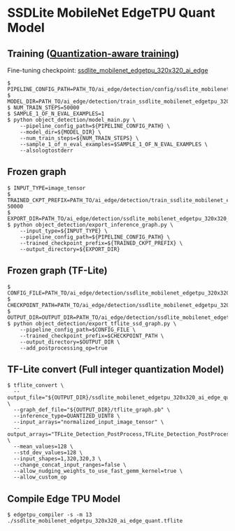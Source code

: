 # SSDLite MobileNet EdgeTPU Quant Model
## Training ([Quantization-aware training](https://github.com/tensorflow/tensorflow/tree/r1.15/tensorflow/contrib/quantize))
Fine-tuning checkpoint: [ssdlite_mobilenet_edgetpu_320x320_ai_edge]()
```
$ PIPELINE_CONFIG_PATH=PATH_TO/ai_edge/detection/config/ssdlite_mobilenet_edgetpu_320x320_ai_edge_quant.config
$ MODEL_DIR=PATH_TO/ai_edge/detection/train_ssdlite_mobilenet_edgetpu_320x320_ai_edge_quant/
$ NUM_TRAIN_STEPS=50000
$ SAMPLE_1_OF_N_EVAL_EXAMPLES=1
$ python object_detection/model_main.py \
    --pipeline_config_path=${PIPELINE_CONFIG_PATH} \
    --model_dir=${MODEL_DIR} \
    --num_train_steps=${NUM_TRAIN_STEPS} \
    --sample_1_of_n_eval_examples=$SAMPLE_1_OF_N_EVAL_EXAMPLES \
    --alsologtostderr
```
## Frozen graph
```
$ INPUT_TYPE=image_tensor
$ TRAINED_CKPT_PREFIX=PATH_TO/ai_edge/detection/train_ssdlite_mobilenet_edgetpu_320x320_ai_edge_quant/model.ckpt-50000
$ EXPORT_DIR=PATH_TO/ai_edge/detection/ssdlite_mobilenet_edgetpu_320x320_ai_edge_quant
$ python object_detection/export_inference_graph.py \
    --input_type=${INPUT_TYPE} \
    --pipeline_config_path=${PIPELINE_CONFIG_PATH} \
    --trained_checkpoint_prefix=${TRAINED_CKPT_PREFIX} \
    --output_directory=${EXPORT_DIR}
```
## Frozen graph (TF-Lite)
```
$ CONFIG_FILE=PATH_TO/ai_edge/detection/ssdlite_mobilenet_edgetpu_320x320_ai_edge_quant/pipeline.config
$ CHECKPOINT_PATH=PATH_TO/ai_edge/detection/ssdlite_mobilenet_edgetpu_320x320_ai_edge_quant/model.ckpt
$ OUTPUT_DIR=OUTPUT_DIR=PATH_TO/ai_edge/detection/ssdlite_mobilenet_edgetpu_320x320_ai_edge_quant/tflite_model
$ python object_detection/export_tflite_ssd_graph.py \
    --pipeline_config_path=$CONFIG_FILE \
    --trained_checkpoint_prefix=$CHECKPOINT_PATH \
    --output_directory=$OUTPUT_DIR \
    --add_postprocessing_op=true
```
## TF-Lite convert (Full integer quantization Model)
```
$ tflite_convert \
  --output_file="${OUTPUT_DIR}/ssdlite_mobilenet_edgetpu_320x320_ai_edge_quant.tflite" \
  --graph_def_file="${OUTPUT_DIR}/tflite_graph.pb" \
  --inference_type=QUANTIZED_UINT8 \
  --input_arrays="normalized_input_image_tensor" \
  --output_arrays="TFLite_Detection_PostProcess,TFLite_Detection_PostProcess:1,TFLite_Detection_PostProcess:2,TFLite_Detection_PostProcess:3" \
  --mean_values=128 \
  --std_dev_values=128 \
  --input_shapes=1,320,320,3 \
  --change_concat_input_ranges=false \
  --allow_nudging_weights_to_use_fast_gemm_kernel=true \
  --allow_custom_op
  ```

  ## Compile Edge TPU Model
  ```
  $ edgetpu_compiler -s -m 13 ./ssdlite_mobilenet_edgetpu_320x320_ai_edge_quant.tflite
  ```